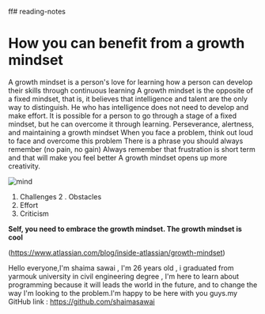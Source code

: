 ff# reading-notes
# How you can benefit from a growth mindset

A growth mindset is a person's love for learning how a person can develop their skills through continuous learning
A growth mindset is the opposite of a fixed mindset, that is, it believes that intelligence and talent are the only way to distinguish. He who has intelligence does not need to develop and make effort. It is possible for a person to go through a stage of a fixed mindset, but he can overcome it through learning.
Perseverance, alertness, and maintaining a growth mindset
When you face a problem, think out loud to face and overcome this problem
There is a phrase you should always remember (no pain, no gain)
Always remember that frustration is short term and that will make you feel better
A growth mindset opens up more creativity.

![mind](https://www.innerdrive.co.uk/wp-content/uploads/2017/05/How-to-develop-a-growth-mindset-.png)
1. Challenges
2 . Obstacles
4. Effort
5. Criticism


**Self, you need to embrace the growth mindset. The growth mindset is cool**

(https://www.atlassian.com/blog/inside-atlassian/growth-mindset)

Hello everyone,I'm shaima sawai , I'm 26 years old , i graduated from yarmouk university in civil engineering degree , I'm here to learn about programming because it will leads the world in the future, and to change the way I'm looking to the problem.I'm happy to be here with you guys.my GitHub link : https://github.com/shaimasawai
